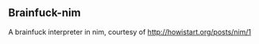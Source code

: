 Brainfuck-nim
-------------

A brainfuck interpreter in nim, courtesy of http://howistart.org/posts/nim/1
